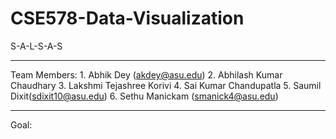 # CSE578-Data-Visualization

S-A-L-S-A-S

-------------------------------------------------------

Team Members:   1. Abhik Dey (akdey@asu.edu)
                2. Abhilash Kumar Chaudhary
                3. Lakshmi Tejashree Korivi
                4. Sai Kumar Chandupatla
                5. Saumil Dixit(sdixit10@asu.edu)
                6. Sethu Manickam (smanick4@asu.edu)


-------------------------------------------------------

Goal: 
